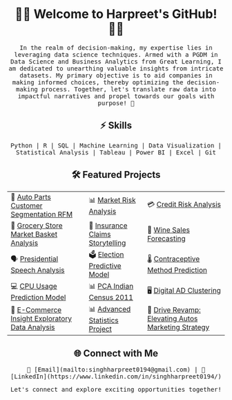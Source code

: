 <!-- Header Section -->
<h1 align="center">👨‍💻 Welcome to Harpreet's GitHub! 👨‍💻</h1>

<!-- Introduction Section -->
<p align="center">
  <samp>In the realm of decision-making, my expertise lies in leveraging data science techniques. Armed with a PGDM in Data Science and Business Analytics from Great Learning, I am dedicated to unearthing valuable insights from intricate datasets. My primary objective is to aid companies in making informed choices, thereby optimizing the decision-making process. Together, let's translate raw data into impactful narratives and propel towards our goals with purpose! 🚀
  </samp>
</p>

<!-- Skills Section -->
<h2 align="center">⚡️ Skills</h2>
<p align="center">
  <samp>
    Python | R | SQL | Machine Learning | Data Visualization | Statistical Analysis | Tableau | Power BI | Excel | Git
  </samp>
</p>

<!-- Projects Section -->
<h2 align="center">🛠️ Featured Projects</h2>

<table align="center">
  <tr>
    <td>🔧 <a href="https://github.com/singhharpreet0194/Auto_Parts_Customer_Segmentation_RFM">Auto Parts Customer Segmentation RFM</a></td>
    <td>📊 <a href="https://github.com/singhharpreet0194/Market_Risk_Analysis">Market Risk Analysis</a></td>
    <td>💳 <a href="https://github.com/singhharpreet0194/Credit_Risk_Analysis">Credit Risk Analysis</a></td>
  </tr>
  <tr>
    <td>🛒 <a href="https://github.com/singhharpreet0194/Grocery_Store_Market_Basket_Analysis">Grocery Store Market Basket Analysis</a></td>
    <td>🏥 <a href="https://github.com/singhharpreet0194/Insurance_Claims_Storytelling">Insurance Claims Storytelling</a></td>
    <td>🍷 <a href="https://github.com/singhharpreet0194/Wine_Sales_Forecasting">Wine Sales Forecasting</a></td>
  </tr>
  <tr>
    <td>🗣️ <a href="https://github.com/singhharpreet0194/Presidential_Speech_Analysis">Presidential Speech Analysis</a></td>
    <td>🗳️ <a href="https://github.com/singhharpreet0194/Election_Predictive_Model">Election Predictive Model</a></td>
    <td>🌡️ <a href="https://github.com/singhharpreet0194/Contraceptive_Method_Prediction">Contraceptive Method Prediction</a></td>
  </tr>
  <tr>
    <td>💻 <a href="https://github.com/singhharpreet0194/CPU_Usage_Prediction_Model">CPU Usage Prediction Model</a></td>
    <td>📊 <a href="https://github.com/singhharpreet0194/PCA_Indian_Census_2011">PCA Indian Census 2011</a></td>
    <td>🖥️ <a href="https://github.com/singhharpreet0194/Digital_AD_Clustering">Digital AD Clustering</a></td>
  </tr>
  <tr>
    <td>🛒 <a href="https://github.com/singhharpreet0194/E_Commerce_Insight_Exploratory_Data_Analysis">E-Commerce Insight Exploratory Data Analysis</a></td>
    <td>📊 <a href="https://github.com/singhharpreet0194/Advanced_Statistics_Project">Advanced Statistics Project</a></td>
    <td>🚗 <a href="https://github.com/singhharpreet0194/Drive_Revamp_Elevating_Austos_Marketing_Strategy">Drive Revamp: Elevating Autos Marketing Strategy</a></td>
  </tr>
</table>




<!-- Contact Section -->
<h2 align="center">🌐 Connect with Me</h2>

<p align="center">
  <samp>
    📧 [Email](mailto:singhharpreet0194@gmail.com) | 
    💼 [LinkedIn](https://www.linkedin.com/in/singhharpreet0194/)
  </samp>
</p>

<!-- Footer Section -->
<p align="center">
  <samp>
    Let's connect and explore exciting opportunities together!
  </samp>
</p>
